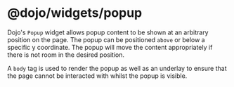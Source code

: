# @dojo/widgets/popup

Dojo's `Popup` widget allows popup content to be shown at an arbitrary position on the page.
The popup can be positioned `above` or below a specific y coordinate. The popup will move the content appropriately if there is not room in the desired position.

A `body` tag is used to render the popup as well as an underlay to ensure that the page cannot be interacted with whilst the popup is visible.
